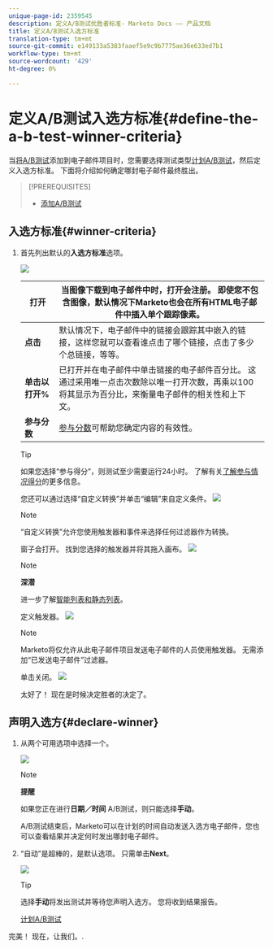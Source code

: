 ```yaml
---
unique-page-id: 2359545
description: 定义A/B测试优胜者标准- Marketo Docs —— 产品文档
title: 定义A/B测试入选方标准
translation-type: tm+mt
source-git-commit: e149133a5383faaef5e9c9b7775ae36e633ed7b1
workflow-type: tm+mt
source-wordcount: '429'
ht-degree: 0%

---
```



# 定义A/B测试入选方标准{#define-the-a-b-test-winner-criteria}

当[将A/B测试](add-an-a-b-test.md)添加到电子邮件项目时，您需要选择测试类型[计划A/B测试](schedule-the-a-b-test.md)，然后定义入选方标准。 下面将介绍如何确定哪封电子邮件最终胜出。

>[!PREREQUISITES]
>
>* [添加A/B测试](add-an-a-b-test.md)

>



## 入选方标准{#winner-criteria}

1. 首先列出默认的&#x200B;**入选方标准**&#x200B;选项。

   ![](assets/image2014-9-12-15-3a51-3a3.png)

   | **打开** | 当图像下载到电子邮件中时，打开会注册。 即使您不包含图像，默认情况下Marketo也会在所有HTML电子邮件中插入单个跟踪像素。 |
   |---|---|
   | **点击** | 默认情况下，电子邮件中的链接会跟踪其中嵌入的链接，这样您就可以查看谁点击了哪个链接，点击了多少个总链接，等等。 |
   | **单击以打开%** | 已打开并在电子邮件中单击链接的电子邮件百分比。 这通过采用唯一点击次数除以唯一打开次数，再乘以100将其显示为百分比，来衡量电子邮件的相关性和上下文。 |
   | **参与分数** | [参与分数](http://docs.marketo.com/display/DOCS/Understanding+the+Engagement+Score)可帮助您确定内容的有效性。 |

   >[!TIP]
   >
   >如果您选择“参与得分”，则测试至少需要运行24小时。 了解有关[了解参与情况得分](../../../../../product-docs/email-marketing/drip-nurturing/reports-and-notifications/understanding-the-engagement-score.md)的更多信息。

   您还可以通过选择“自定义转换”并单击“编辑”来自定义条件。
   ![](assets/image2014-9-12-15-3a51-3a53.png)

   >[!NOTE]
   >
   >“自定义转换”允许您使用触发器和事件来选择任何过滤器作为转换。

   窗子会打开。 找到您选择的触发器并将其拖入画布。
   ![](assets/image2014-9-12-15-3a52-3a18.png)

   >[!NOTE]
   >
   >**深潜**
   >
   >
   >进一步了解[智能列表和静态列表](http://docs.marketo.com/display/docs/smart+lists+and+static+lists)。

   定义触发器。
   ![](assets/image2014-9-12-15-3a53-3a11.png)

   >[!NOTE]
   >
   >Marketo将仅允许从此电子邮件项目发送电子邮件的人员使用触发器。 无需添加“已发送电子邮件”过滤器。

   单击关闭。
   ![](assets/image2014-9-12-15-3a53-3a36.png)

   太好了！ 现在是时候决定胜者的决定了。

## 声明入选方{#declare-winner}

1. 从两个可用选项中选择一个。

   ![](assets/image2014-9-12-15-3a53-3a44.png)

   >[!NOTE]
   >
   >**提醒**
   >
   >
   >如果您正在进行&#x200B;**日期／时间** A/B测试，则只能选择&#x200B;**手动**。

   A/B测试结束后，Marketo可以在计划的时间自动发送入选方电子邮件，您也可以查看结果并决定何时发出哪封电子邮件。

1. “自动”是超棒的，是默认选项。 只需单击&#x200B;**Next**。

   ![](assets/image2014-9-12-15-3a54-3a35.png)

   >[!TIP]
   >
   >选择&#x200B;**手动**&#x200B;将发出测试并等待您声明入选方。 您将收到结果报告。

   [计划A/B测试](schedule-the-a-b-test.md)

完美！ 现在，让我们。.